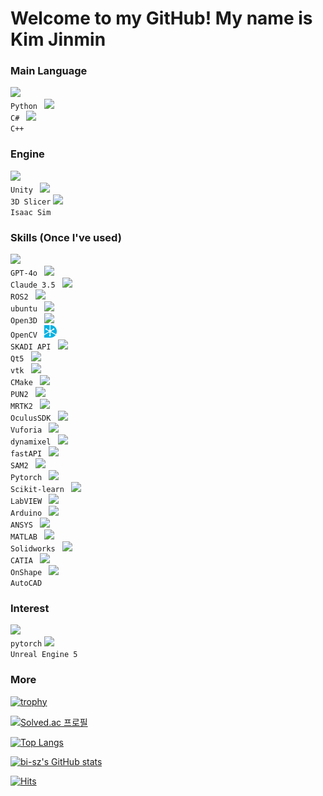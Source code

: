 # Welcome to my GitHub! My name is Kim Jinmin 

### Main Language
<code><img height="20" src="https://cdn.icon-icons.com/icons2/112/PNG/512/python_18894.png"> Python </code> <code><img height="20" src="https://cdn.icon-icons.com/icons2/2415/PNG/512/csharp_plain_logo_icon_146577.png"> C# </code> <code><img height="20" src="https://cdn.icon-icons.com/icons2/2415/PNG/512/cplusplus_plain_logo_icon_146580.png"> C++ </code>

### Engine
<code><img height="20" src="https://encrypted-tbn0.gstatic.com/images?q=tbn:ANd9GcSGmk5KcrMEFoal50UzgzMjmcG_MMm-kXaFWw&s"> Unity </code> <code><img height="20" src="https://encrypted-tbn0.gstatic.com/images?q=tbn:ANd9GcQQbv-a6OYU3nUq3haKCA3oDcrGI7HLFRNpHQ&s"> 3D Slicer</code> <code><img height="20" src="https://avatars.githubusercontent.com/u/157846462?s=280&v=4"> Isaac Sim</code>

### Skills (Once I've used)
<code><img height="20" src="https://encrypted-tbn0.gstatic.com/images?q=tbn:ANd9GcTMdM9MEQ0ExL1PmInT3U5I8v63YXBEdoIT0Q&s"> GPT-4o </code> <code><img height="20" src="https://wpforms.com/wp-content/uploads/2024/08/claude-logo.png"> Claude 3.5 </code> <code><img height="20" src="https://avatars.githubusercontent.com/u/3979232?s=200&v=4"> ROS2 </code> <code><img height="20" src="https://cdn.icon-icons.com/icons2/70/PNG/512/ubuntu_14143.png"> ubuntu </code> <code><img height="20" src="https://encrypted-tbn0.gstatic.com/images?q=tbn:ANd9GcSo2NR1k6z-BOxtMrMoFocQTG_UrHyM4RTJ3Q&s"> Open3D </code> <code><img height="20" src="https://cdn.icon-icons.com/icons2/2699/PNG/512/opencv_logo_icon_170887.png"> OpenCV </code> <code><img height="20" src="https://github.com/rafaam11/rafaam11/blob/main/images/logo_type_2_ver_1.png?raw=true"> SKADI API </code> <code><img height="20" src="https://encrypted-tbn0.gstatic.com/images?q=tbn:ANd9GcStkYgsfhFlaMaXbkj5DmqgMG3xcsbwTZSkRQ&s"> Qt5 </code> <code><img height="20" src="https://encrypted-tbn0.gstatic.com/images?q=tbn:ANd9GcRkbMUZP506gv8hOpclPwtDNAwSvxZCzEw2Mw&s"> vtk </code> <code><img height="20" src="https://encrypted-tbn0.gstatic.com/images?q=tbn:ANd9GcSomDvy_g9UYIr3sjGQISSBbHQFL6qD4ObLjg&s"> CMake </code> <code><img height="20" src="https://media.licdn.com/dms/image/C4D0BAQHDD9Nz6P4V_Q/company-logo_200_200/0/1630570973042/photon_industries_logo?e=2147483647&v=beta&t=znzTuuLMKExOyYigoX_DESOzccUQC8_UCrEGKL_RsSw"> PUN2 </code> <code><img height="20" src="https://encrypted-tbn0.gstatic.com/images?q=tbn:ANd9GcRmiitEF6qzKq9Qi6GdpSDYFLuK-wvi-u0VAQ&s"> MRTK2 </code> <code><img height="20" src="https://encrypted-tbn0.gstatic.com/images?q=tbn:ANd9GcTHzyf1LpFasmbUw6lX3gonIsQLckIBV53FAQ&s"> OculusSDK </code> <code><img height="20" src="https://images.peerspot.com/image/upload/c_scale,f_auto,q_auto,w_200/3KG8PrxnMSZQ84wnCSNjfnXC.jpg"> Vuforia </code> <code><img height="20" src="https://encrypted-tbn0.gstatic.com/images?q=tbn:ANd9GcQqoJqwhO__iANocGMBZ5V4uy7EyjzvHRjMWw&s"> dynamixel </code> <code><img height="20" src="https://cdn.worldvectorlogo.com/logos/fastapi.svg"> fastAPI </code> <code><img height="20" src="https://signsalad.com/wp-content/uploads/2021/11/Screenshot-2021-11-03-at-12.14.11.png"> SAM2 </code> <code><img height="20" src="https://cdn.icon-icons.com/icons2/2699/PNG/512/pytorch_logo_icon_170820.png"> Pytorch </code> <code><img height="20" src="https://encrypted-tbn0.gstatic.com/images?q=tbn:ANd9GcQ_IsXMTUN_T52cx7rtRLKau0sMkhpQPfzlqA&s"> Scikit-learn </code> <code><img height="20" src="https://cdn.worldvectorlogo.com/logos/national-instruments-labview.svg"> LabVIEW </code> <code><img height="20" src="https://cdn.icon-icons.com/icons2/2699/PNG/512/arduino_logo_icon_170518.png"> Arduino </code> <code><img height="20" src="https://companieslogo.com/img/orig/ANSS-afc9cd74.png?t=1720244490"> ANSYS </code> <code><img height="20" src="https://cdn.icon-icons.com/icons2/2107/PNG/512/file_type_matlab_icon_130398.png"> MATLAB </code> <code><img height="20" src="https://encrypted-tbn0.gstatic.com/images?q=tbn:ANd9GcSPUZQTBtHZH4llZ-sc-K3viRqZyxcW6SlJ8g&s"> Solidworks </code> <code><img height="20" src="https://pbs.twimg.com/profile_images/3378083954/a7ff44b7209002261e68544f4dc3d23c_400x400.png"> CATIA </code> <code><img height="20" src="https://play-lh.googleusercontent.com/yAS9WJJnjlCx77RxIvJSssrixhCdUxnBlM3CuPnQpl8QI3Ez19KreBL4xREc1gtmK_Y"> OnShape </code> <code><img height="20" src="https://cdn.icon-icons.com/icons2/195/PNG/256/Autocad_23637.png"> AutoCAD </code>

### Interest
<code><img height="20" src="https://static-00.iconduck.com/assets.00/pytorch-icon-1694x2048-jgwjy3ne.png"> pytorch</code> <code><img height="20" src="https://encrypted-tbn0.gstatic.com/images?q=tbn:ANd9GcSbbF1IlzlfduFuJc46Di05EYTka_EK3watWw&s"> Unreal Engine 5</code>



### More
[![trophy](https://github-profile-trophy.vercel.app/?username=rafaam11&theme=flat&column=7)](https://github.com/rafaam11/)

[![Solved.ac 프로필](http://mazassumnida.wtf/api/v2/generate_badge?boj=dgrme21)](https://solved.ac/dgrme21)

﻿[![Top Langs](https://github-readme-stats.vercel.app/api/top-langs/?username=rafaam11&langs_count=10&layout=compact&theme=graywhite)](https://github.com/rafaam11/rafaam11)﻿  

[![bi-sz's GitHub stats](https://github-readme-stats.vercel.app/api?username=rafaam11&include_all_commits=true&show_icons=true&theme=graywhite)](https://github.com/rafaam11/github-readme-stats)

[![Hits](https://hits.seeyoufarm.com/api/count/incr/badge.svg?url=https%3A%2F%2Fgithub.com%2Frafaam11%2Fhit-counter&count_bg=%23405CF3&title_bg=%23555555&icon=&icon_color=%23E7E7E7&title=GitHub&edge_flat=false)](https://hits.seeyoufarm.com)
